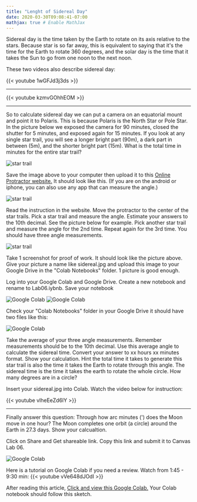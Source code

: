 ```yaml
---
title: "Lenght of Sidereal Day"
date: 2020-03-30T09:08:41-07:00
mathjax: true # Enable MathJax
---
```


Sidereal day is the time taken by the Earth to rotate on its axis relative to the stars. Because star is so far away, this is equivalent to saying that it's the time for the Earth to rotate 360 degrees, and the solar day is the time that it takes the Sun to go from one noon to the next noon. 

These two videos also describe sidereal day:

{{< youtube 1wGFJd3j3ds >}}  
___

{{< youtube kzmvGOhhEOM >}}
___

So to calculate sidereal day we can put a camera on an equatorial mount and point it to Polaris. This is because Polaris is the North Star or Pole Star. In the picture below we exposed the camera for 90 minutes, closed the shutter for 5 minutes, and exposed again for 15 minutes. If you look at any single star trail, you will see a longer bright part (90m), a dark part in between (5m), and the shorter bright part (15m). What is the total time in minutes for the entire star trail?

![star trail](/img/lengthofsidereal.jpg)

Save the image above to your computer then upload it to this [Online Protractor website.](https://www.ginifab.com/feeds/angle_measurement) It should look like this. (If you are on the android or iphone, you can also use any app that can measure the angle.)

![star trail](/img/lengthofsidereal1.jpg)

Read the instruction in the website. Move the protractor to the center of the star trails. Pick a star trail and measure the angle. Estimate your answers to the 10th decimal. See the picture below for example. Pick another star trail and measure the angle for the 2nd time. Repeat again for the 3rd time. You should have three angle measurements.

![star trail](/img/lengthofsidereal2.jpg)

Take 1 screenshot for proof of work. It should look like the picture above. Give your picture a name like sidereal.jpg and upload this image to your Google Drive in the "Colab Notebooks" folder. 1 picture is good enough.

Log into your Google Colab and Google Drive. Create a new notebook and rename to Lab06.iybnb. Save your notebook

![Google Colab](/img/colab01.jpg)
![Google Colab](/img/colab02.jpg)

Check your "Colab Notebooks" folder in your Google Drive it should have two files like this:

![Google Colab](/img/colab03.jpg)

Take the average of your three angle measurements. Remember measurements should be to the 10th decimal. Use this average angle to calculate the sidereal time. Convert your answer to xx hours xx minutes format. Show your calculation. Hint the total time it takes to generate this star trail is also the time it takes the Earth to rotate through this angle. The sidereal time is the time it takes the earth to rotate the whole circle. How many degrees are in a circle?

Insert your sidereal.jpg into Colab. Watch the video below for instruction:

{{< youtube vlheEeZd6lY >}}

___

Finally answer this question: Through how arc minutes (') does the Moon move in one hour? The Moon completes one orbit (a circle) around the Earth in 27.3 days. Show your calcualtion.

Click on Share and Get shareable link. Copy this link and submit it to Canvas Lab 06.

![Google Colab](/img/colab04.jpg)

Here is a tutorial on Google Colab if you need a review. Watch from 1:45 - 9:30 min:
{{< youtube vVe648dJOdI >}}  

After reading this article, [Click and view this Google Colab.](https://colab.research.google.com/drive/1InCuvTA6PJVjHr6PnH6XjO4vEhz0mTYS) Your Colab notebook should follow this sketch.  